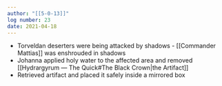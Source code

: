 ```yaml
---
author: "[[5-0-13]]"
log number: 23
date: 2021-04-18
---
```

- Torveldan deserters were being attacked by shadows - [[Commander Mattias]] was enshrouded in shadows
- Johanna applied holy water to the affected area and removed [[Hydrargyrum ― The Quick#The Black Crown|the Artifact]]
- Retrieved artifact and placed it safely inside a mirrored box